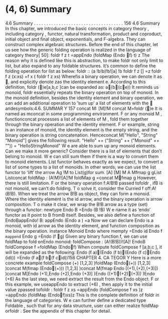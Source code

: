 # (4, 6) Summary

4.6 Summary . . . . . . . . . . . . . . . . . . . . . . . . . . . . . . . . . . . . 156
4.6 Summary
In this chapter, we introduced the basic concepts in category theory , including category ,
functor, natural transformation, product and coproduct, initial object and final object,
exponentials, and F-algebra. They can construct complex algebraic structures. Before
the end of this chapter, let us see how the generic folding operation is realized in the
language of category theory[ 50]:
foldr f z t =appEndo (foldMap (Endo f) t) z
The reason why it is defined like this is abstraction, to make foldr not only limit
to list, but also expand to any foldable structures. It’s common to define the folding
operation for list as below:
foldr :: (a !b!b)!b![a] !b
foldr f z [] =z
foldr f z (x:xs) =f x ( foldr f z xs)
Wherefis a binary operation, we can denote it as , and explicitly denote zas the
identity element e. According to this definition, foldr ()e[a,b,c ]can be expanded as:
a(b(ce))
It reminds us monoid, foldr essentially repeats the binary operation on top of monoid.
In the monoid definition, besides the identity element and binary operation, we can add
an additional operation to ‘sum up’ a list of elements with the  andesymbols:4.6. SUMMAR Y 157
concat M: [M]!M
concat M=foldr ()e
It is named as mconcat in some programming environment. F or any monoid M ,
functionconcat processes a list of elements of M , fold them together through the binary
operation and the identity element. F or example, string is an instance of monoid, the
identity element is the empty string, and the binary operation is string concatenation.
Henceconcat M["Hello", "String" "Monoid"] gives the following result.
"Hello" ++ ("String" ++ ("Monoid" ++ "")) = "HelloStringMonoid"
W e are able to sum up any monoid elements. Can we make it more generic? Consider
there is a list of elements that don’t belong to monoid. W e can still sum them if there is
a way to convert them to monoid elements. List functor behaves exactly as we expect,
to convert a list of some types to a list of monoids. In other words, we can use the list
functor to ‘lift’ the arrow Ag   !M to List(g)for sum.
[A] [M] M
A Mfmap g
gList Listconcat
foldMap : (A!M)![A]!M
foldMap g =concat Mfmap g
However, there is still limitation. F or the binary operation f:A!B!B passed
tofoldr , ifB is not monoid, we can’t do folding. T o solve it, consider the Curried f
off:A!(B!B). When we treat the arrow B!B as object, they can form a
monoid. Where the identity element is the id arrow, and the binary operation is arrow
composition. T o make it clear, we wrap the B!B arrow as a type (set) through a
functor:
newtype Endo B =Endo (B !B)
W e name it as ‘endo’ functor as it point to B fromB itself. Besides, we also define a
function of EndoBappEndo       ! B:
appEndo (Endo a ) =a
Now we can declare Endo is a monoid, with id arrow as the identity element, and
function composition as the binary operation.
instance Monoid Endo where
mempty =Endo id
Endo f `mappend` Endo g =Endo (f g)
Given any binary function f, we can use foldMap to fold onEndo monoid:
foldCompose : (A!(B!B))![A]! EndoB
foldCompose f =foldMap (Endof)
When compute foldCompose f [a,b,c ], it will be expanded as the following:
Endo (f a)(Endo (f b)(Endo (f c)Endo (id)))
=Endo (f a(f b(f cid))158 CHAPTER 4. CA TEGOR Y
Here is a more concrete example
foldCompose (+) [1,2,3]
)foldMap (Endo(+)) [1,2,3]
)concat M(fmap (Endo(+))) [1,2,3]
)concat M(fmap Endo [(+1),(+2),(+3)])
)concat M[Endo (+1),Endo (+2),Endo (+3)]
)Endo ((+1)(+2)(+3))
)Endo (+6)
As the last step, we need extract the result from the Endo object. F or this example,
we useappEndo to extract (+6) , then apply it to the initial value zpassed tofoldr :
foldr f z xs =appEndo (foldCompose f xs )z
=appEndo (foldMap (Endof)xs)z
This is the complete definition of foldr in the language of categories. W e can further
define a dedicated type Foldable , such that for any data structure, user can either realize
foldMap orfoldr . See the appendix of this chapter for detail.
